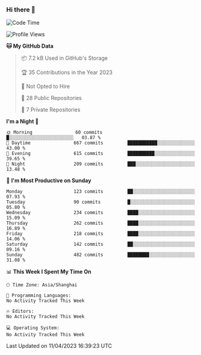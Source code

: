 ### Hi there 👋

<!--
**robinWongM/robinWongM** is a ✨ _special_ ✨ repository because its `README.md` (this file) appears on your GitHub profile.

Here are some ideas to get you started:

- 🔭 I’m currently working on ...
- 🌱 I’m currently learning ...
- 👯 I’m looking to collaborate on ...
- 🤔 I’m looking for help with ...
- 💬 Ask me about ...
- 📫 How to reach me: ...
- 😄 Pronouns: ...
- ⚡ Fun fact: ...
-->

<!--START_SECTION:waka-->
![Code Time](http://img.shields.io/badge/Code%20Time-121%20hrs%2034%20mins-blue)

![Profile Views](http://img.shields.io/badge/Profile%20Views-4-blue)

**🐱 My GitHub Data** 

> 📦 7.2 kB Used in GitHub's Storage 
 > 
> 🏆 35 Contributions in the Year 2023
 > 
> 🚫 Not Opted to Hire
 > 
> 📜 28 Public Repositories 
 > 
> 🔑 7 Private Repositories 
 > 
**I'm a Night 🦉** 

```text
🌞 Morning                60 commits          █░░░░░░░░░░░░░░░░░░░░░░░░   03.87 % 
🌆 Daytime                667 commits         ███████████░░░░░░░░░░░░░░   43.00 % 
🌃 Evening                615 commits         ██████████░░░░░░░░░░░░░░░   39.65 % 
🌙 Night                  209 commits         ███░░░░░░░░░░░░░░░░░░░░░░   13.48 % 
```
📅 **I'm Most Productive on Sunday** 

```text
Monday                   123 commits         ██░░░░░░░░░░░░░░░░░░░░░░░   07.93 % 
Tuesday                  90 commits          █░░░░░░░░░░░░░░░░░░░░░░░░   05.80 % 
Wednesday                234 commits         ████░░░░░░░░░░░░░░░░░░░░░   15.09 % 
Thursday                 262 commits         ████░░░░░░░░░░░░░░░░░░░░░   16.89 % 
Friday                   218 commits         ████░░░░░░░░░░░░░░░░░░░░░   14.06 % 
Saturday                 142 commits         ██░░░░░░░░░░░░░░░░░░░░░░░   09.16 % 
Sunday                   482 commits         ████████░░░░░░░░░░░░░░░░░   31.08 % 
```


📊 **This Week I Spent My Time On** 

```text
🕑︎ Time Zone: Asia/Shanghai

💬 Programming Languages: 
No Activity Tracked This Week

🔥 Editors: 
No Activity Tracked This Week

💻 Operating System: 
No Activity Tracked This Week
```


 Last Updated on 11/04/2023 16:39:23 UTC
<!--END_SECTION:waka-->
